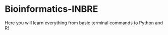 # Bioinformatics-INBRE

Here you will learn everything from basic terminal commands to Python and R!
